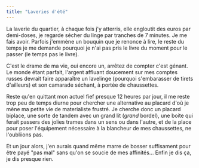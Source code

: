```yaml
---
title: "Laveries d'été"
---
```


La laverie du quartier, à chaque fois j'y atterris, elle engloutit des euros
par demi-doses, je regarde sécher du linge par tranches de 7 minutes. Je me
fais avoir. Parfois j'emmène un bouquin que je renonce à lire, le reste du
temps je me demande pourquoi je n'ai pas pris le livre du moment pour le
passer (le temps pas le livre).

C'est le drame de ma vie, oui encore un, arrêtez de compter c'est génant. Le
monde étant parfait, l'argent affluant doucement sur mes comptes russes
devrait faire apparaître un lavelinge (pourquoi s'embarasser de tirets
d'ailleurs) et son camarade séchant, à portée de chaussettes.

Reste qu'en quittant mon actuel fief presque 12 heures par jour, il me reste
trop peu de temps diurne pour chercher une alternative au placard d'où je mène
ma petite vie de materialiste frustré. Je cherche donc un placard biplace, une
sorte de tandem avec un grand lit (_grand_ bordel), une boite qui ferait
passers des jolies trames dans un sens ou dans l'autre, et de la place pour
poser l'équipement nécessaire à la blancheur de mes chaussettes, ne
l'oubliions pas.

Et un jour alors, j'en aurais quand même marre de bosser suffisament pour être
payé "pas mal" sans qu'on se soucie de mes affinités... Enfin je dis ça, je
dis presque rien.

